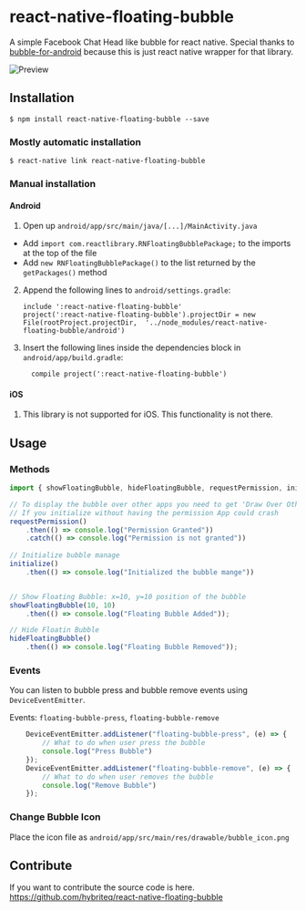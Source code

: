 
# react-native-floating-bubble


A simple Facebook Chat Head like bubble for react native. Special thanks to [bubble-for-android](https://github.com/txusballesteros/bubbles-for-android) because this is just react native wrapper for that library. 

![Preview](https://github.com/hybriteq/react-native-floating-bubble/raw/master/preview.gif)




## Installation

`$ npm install react-native-floating-bubble --save`

### Mostly automatic installation

`$ react-native link react-native-floating-bubble`

### Manual installation


#### Android

1. Open up `android/app/src/main/java/[...]/MainActivity.java`
  - Add `import com.reactlibrary.RNFloatingBubblePackage;` to the imports at the top of the file
  - Add `new RNFloatingBubblePackage()` to the list returned by the `getPackages()` method
2. Append the following lines to `android/settings.gradle`:
  	```
  	include ':react-native-floating-bubble'
  	project(':react-native-floating-bubble').projectDir = new File(rootProject.projectDir, 	'../node_modules/react-native-floating-bubble/android')
  	```
3. Insert the following lines inside the dependencies block in `android/app/build.gradle`:
  	```
      compile project(':react-native-floating-bubble')
  	```


#### iOS

1. This library is not supported for iOS. This functionality is not there.

## Usage

### Methods

```javascript
import { showFloatingBubble, hideFloatingBubble, requestPermission, initialize } from "react-native-floating-bubble"

// To display the bubble over other apps you need to get 'Draw Over Other Apps' permission from androind.
// If you initialize without having the permission App could crash
requestPermission()
	.then(() => console.log("Permission Granted"))
	.catch(() => console.log("Permission is not granted"))
	
// Initialize bubble manage
initialize()
	.then(() => console.log("Initialized the bubble mange"))


// Show Floating Bubble: x=10, y=10 position of the bubble
showFloatingBubble(10, 10)
	.then(() => console.log("Floating Bubble Added"));

// Hide Floatin Bubble
hideFloatingBubble()
	.then(() => console.log("Floating Bubble Removed"));
```
### Events

You can listen to bubble press and bubble remove events using `DeviceEventEmitter`. 

Events: `floating-bubble-press`, `floating-bubble-remove`

```javascript
    DeviceEventEmitter.addListener("floating-bubble-press", (e) => {
		// What to do when user press the bubble
		console.log("Press Bubble")
    });
    DeviceEventEmitter.addListener("floating-bubble-remove", (e) => {
		// What to do when user removes the bubble
		console.log("Remove Bubble")
    });
```


  ### Change Bubble Icon

 Place the icon file as `android/app/src/main/res/drawable/bubble_icon.png` 
 

 ## Contribute 

 If you want to contribute the source code is here.
  https://github.com/hybriteq/react-native-floating-bubble
